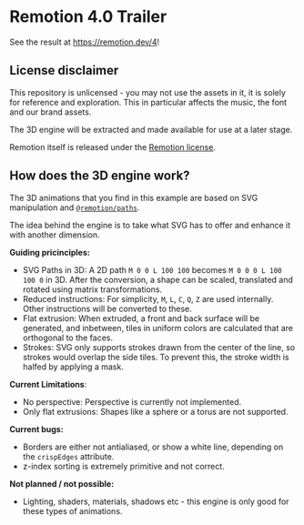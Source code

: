 # Remotion 4.0 Trailer

See the result at https://remotion.dev/4!

## License disclaimer

This repository is unlicensed - you may not use the assets in it, it is solely for reference and exploration. This in particular affects the music, the font and our brand assets.

The 3D engine will be extracted and made available for use at a later stage.

Remotion itself is released under the [Remotion license](https://remotion.dev/license).

## How does the 3D engine work?

The 3D animations that you find in this example are based on SVG manipulation and [`@remotion/paths`](https://remotion.dev/paths).

The idea behind the engine is to take what SVG has to offer and enhance it with another dimension.

**Guiding pricinciples:**

- SVG Paths in 3D: A 2D path `M 0 0 L 100 100` becomes `M 0 0 0 L 100 100 0` in 3D. After the conversion, a shape can be scaled, translated and rotated using matrix transformations.
- Reduced instructions: For simplicity, `M`, `L`, `C`, `Q`, `Z` are used internally. Other instructions will be converted to these.
- Flat extrusion: When extruded, a front and back surface will be generated, and inbetween, tiles in uniform colors are calculated that are orthogonal to the faces.
- Strokes: SVG only supports strokes drawn from the center of the line, so strokes would overlap the side tiles. To prevent this, the stroke width is halfed by applying a mask.

**Current Limitations**:

- No perspective: Perspective is currently not implemented.
- Only flat extrusions: Shapes like a sphere or a torus are not supported.

**Current bugs:**

- Borders are either not antialiased, or show a white line, depending on the `crispEdges` attribute.
- z-index sorting is extremely primitive and not correct.

**Not planned / not possible:**

- Lighting, shaders, materials, shadows etc - this engine is only good for these types of animations.
